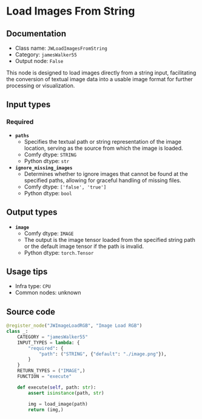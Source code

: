 # Load Images From String
## Documentation
- Class name: `JWLoadImagesFromString`
- Category: `jamesWalker55`
- Output node: `False`

This node is designed to load images directly from a string input, facilitating the conversion of textual image data into a usable image format for further processing or visualization.
## Input types
### Required
- **`paths`**
    - Specifies the textual path or string representation of the image location, serving as the source from which the image is loaded.
    - Comfy dtype: `STRING`
    - Python dtype: `str`
- **`ignore_missing_images`**
    - Determines whether to ignore images that cannot be found at the specified paths, allowing for graceful handling of missing files.
    - Comfy dtype: `['false', 'true']`
    - Python dtype: `bool`
## Output types
- **`image`**
    - Comfy dtype: `IMAGE`
    - The output is the image tensor loaded from the specified string path or the default image tensor if the path is invalid.
    - Python dtype: `torch.Tensor`
## Usage tips
- Infra type: `CPU`
- Common nodes: unknown


## Source code
```python
@register_node("JWImageLoadRGB", "Image Load RGB")
class _:
    CATEGORY = "jamesWalker55"
    INPUT_TYPES = lambda: {
        "required": {
            "path": ("STRING", {"default": "./image.png"}),
        }
    }
    RETURN_TYPES = ("IMAGE",)
    FUNCTION = "execute"

    def execute(self, path: str):
        assert isinstance(path, str)

        img = load_image(path)
        return (img,)

```
